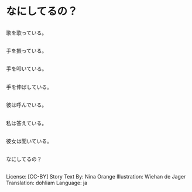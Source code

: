 # なにしてるの？

##
歌を歌っている。

##
手を振っている。

##
手を叩いている。

##
手を伸ばしている。

##
彼は呼んでいる。

##
私は答えている。

##
彼女は聞いている。

##
なにしてるの？

##
License: [CC-BY]
Story Text By: Nina Orange
Illustration: Wiehan de Jager
Translation: dohliam
Language: ja
